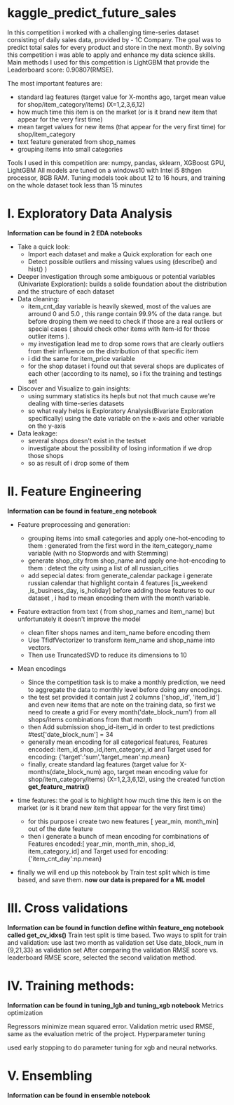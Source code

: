 # kaggle_predict_future_sales

In this competition i worked with a challenging time-series dataset consisting of daily sales data, provided by - 1C Company. The goal was to predict total sales for every product and store in the next month. 
By solving this competition i was able to apply and enhance my data science skills.
Main methods I used for this competition is LightGBM that provide the Leaderboard score: 0.90807(RMSE).

The most important features are:
* standard lag features (target value for X-months ago, target mean value for shop/item_category/items) (X=1,2,3,6,12)
* how much time this item is on the market (or is it brand new item that appear for the very first time)
* mean target values for new items (that appear for the very first time) for shop/item_category
* text feature  generated from shop_names 
* grouping items into small categories 

Tools I used in this competition are: numpy, pandas, sklearn, XGBoost GPU, LightGBM
All models are tuned on a windows10 with Intel i5 8thgen processor, 8GB RAM. Tuning models took about 12 to 16 hours, and training on the whole dataset took less than 15 minutes


# I. Exploratory Data Analysis
**Information can be found in  2 EDA notebooks**

* Take a quick look: 
   - Import each dataset and make a Quick exploration for each one 
   - Detect possible  outliers and missing values using (describe() and  hist() )
* Deeper investigation through some ambiguous or potential variables (Univariate Exploration): builds a solide foundation about the distribution and the structure of each dataset 
* Data cleaning:
   - item_cnt_day variable is heavily skewed, most of the values are arround 0 and 5.0 , this range contain 99.9% of the data range. but before droping them we need to check if those are a real outliers or special cases ( should check other items with item-id for those outlier items ).
   - my investigation lead me to drop some rows that are clearly outliers from their influence on the distribution of that specific item
   - i did the same for item_price variable 
   - for the shop dataset i found out that several shops are duplicates of each other (according to its name), so i fix the training and testings set
 * Discover and Visualize to gain insights: 
   - using summary statistics its hepls but not that much cause we're dealing with time-series datasets
   - so what realy helps is Exploratory Analysis(Bivariate Exploration specifically) using the date variable on the x-axis  and other variable on the y-axis
 * Data leakage:
     - several shops doesn't exist in the testset
     - investigate about the possibility of losing information if we drop those shops
     -  so as result of i drop some of them

# II. Feature Engineering
**Information can be found in feature_eng  notebook**

* Feature preprocessing and generation:
   - grouping items into small categories and apply one-hot-encoding to them   : generated from the first word in the item_category_name variable (with no Stopwords and with Stemming)
   - generate shop_city from shop_name and apply one-hot-encoding to them : detect the city using a list of all russian_cities
   - add sepecial dates: from  generate_calendar package i generate russian calendar that highlight contain 4 features [is_weekend	,is_business_day,	is_holiday] before adding those features to our dataset , i had to mean encoding them with the month variable.
   
* Feature extraction from text ( from shop_names and item_name) but unfortunately it doesn't improve the model
   - clean filter shops names and item_name before encoding them
   - Use TfidfVectorizer to transform item_name and shop_name into vectors.
   - Then use TruncatedSVD to reduce its dimensions to 10

* Mean encodings
   - Since the competition task is to make a monthly prediction, we need to aggregate the data to monthly level before doing any encodings.
   - the test set provided it contain just 2 columns ['shop_id', 'item_id'] and even new items that are note on the training data, so first we need to create a grid For every month('date_block_num') from all shops/items combinations from that month
   - then Add submission shop_id-item_id in order to test predictions #test['date_block_num'] = 34
   - generally mean encoding for all categorical features, Features encoded: item_id,shop_id,item_category_id and Target used for encoding: {'target':'sum','target_mean':np.mean}
   - finally, create standard lag features (target value for X-months(date_block_num) ago, target mean encoding value for shop/item_category/items) (X=1,2,3,6,12), using the created function **get_feature_matrix()**
   
* time features: the goal is to highlight how much time this item is on the market (or is it brand new item that appear for the very first time)
   - for this purpose i create two new features [ year_min, month_min] out of the date feature
   - then i generate a bunch of mean encoding for combinations of Features encoded:[ year_min, month_min, shop_id, item_category_id] and Target used for encoding: {'item_cnt_day':np.mean}
* finally we will end up this notebook by Train test split which is time based, and save them.  **now our data is prepared for a ML model**

# III. Cross validations
**Information can be found in function define within feature_eng  notebook called get_cv_idxs()**
Train test split is time based.
Two ways to split for train and validation:
use last two month as validation set
Use date_block_num in {9,21,33} as validation set
After comparing the validation RMSE score vs. leaderboard RMSE score, selected the second validation method.

# IV. Training methods:
**Information can be found in tuning_lgb and tuning_xgb notebook**
Metrics optimization

Regressors minimize mean squared error. Validation metric used RMSE, same as the evaluation metric of the project.
Hyperparameter tuning

used early stopping to do parameter tuning for xgb and neural networks.

# V. Ensembling
**Information can be found in ensemble notebook**


